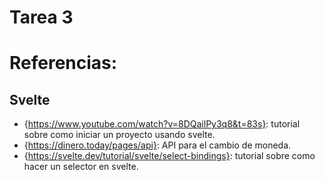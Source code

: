 # Tarea 3



# Referencias:
## Svelte
- {https://www.youtube.com/watch?v=8DQailPy3q8&t=83s}: tutorial sobre como iniciar un proyecto usando svelte.
- {https://dinero.today/pages/api}: API para el cambio de moneda.
- {https://svelte.dev/tutorial/svelte/select-bindings}: tutorial sobre como hacer un selector en svelte.